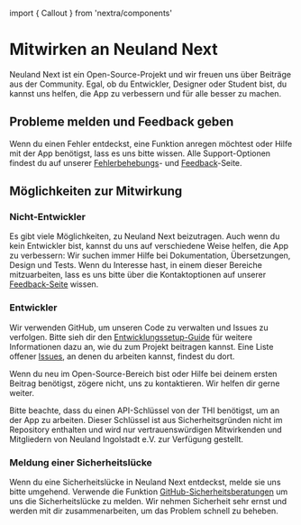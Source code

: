 import { Callout } from 'nextra/components'

# Mitwirken an Neuland Next

Neuland Next ist ein Open-Source-Projekt und wir freuen uns über Beiträge aus der Community. Egal, ob du Entwickler, Designer oder Student bist, du kannst uns helfen, die App zu verbessern und für alle besser zu machen.

## Probleme melden und Feedback geben

Wenn du einen Fehler entdeckst, eine Funktion anregen möchtest oder Hilfe mit der App benötigst, lass es uns bitte wissen. Alle Support-Optionen findest du auf unserer [Fehlerbehebungs](/app/troubleshoot)- und [Feedback](/app/feedback)-Seite.

## Möglichkeiten zur Mitwirkung

### Nicht-Entwickler

Es gibt viele Möglichkeiten, zu Neuland Next beizutragen. Auch wenn du kein Entwickler bist, kannst du uns auf verschiedene Weise helfen, die App zu verbessern:
Wir suchen immer Hilfe bei Dokumentation, Übersetzungen, Design und Tests. Wenn du Interesse hast, in einem dieser Bereiche mitzuarbeiten, lass es uns bitte über die Kontaktoptionen auf unserer [Feedback-Seite](/app/feedback) wissen.

### Entwickler

Wir verwenden GitHub, um unseren Code zu verwalten und Issues zu verfolgen. Bitte sieh dir den [Entwicklungssetup-Guide](/app/setup) für weitere Informationen dazu an, wie du zum Projekt beitragen kannst. Eine Liste offener [Issues](https://github.com/neuland-ingolstadt/neuland.app-native/issues), an denen du arbeiten kannst, findest du dort.

Wenn du neu im Open-Source-Bereich bist oder Hilfe bei deinem ersten Beitrag benötigst, zögere nicht, uns zu kontaktieren. Wir helfen dir gerne weiter.

<Callout type="important">
Bitte beachte, dass du einen API-Schlüssel von der THI benötigst, um an der App zu arbeiten. Dieser Schlüssel ist aus Sicherheitsgründen nicht im Repository enthalten und wird nur vertrauenswürdigen Mitwirkenden und Mitgliedern von Neuland Ingolstadt e.V. zur Verfügung gestellt.
</Callout>

### Meldung einer Sicherheitslücke

Wenn du eine Sicherheitslücke in Neuland Next entdeckst, melde sie uns bitte umgehend. Verwende die Funktion [GitHub-Sicherheitsberatungen](https://github.com/neuland-ingolstadt/neuland.app-native/security/advisories/new) um uns die Sicherheitslücke zu melden. Wir nehmen Sicherheit sehr ernst und werden mit dir zusammenarbeiten, um das Problem schnell zu beheben.
